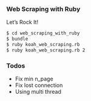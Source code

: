 ### Web Scraping with Ruby

Let’s Rock It!

```sh
$ cd web_scraping_with_ruby
$ bundle
$ ruby koah_web_scraping.rb
$ ruby koah_web_scraping.rb 2
```

### Todos

 - Fix min n_page
 - Fix lost connection
 - Using multi thread

